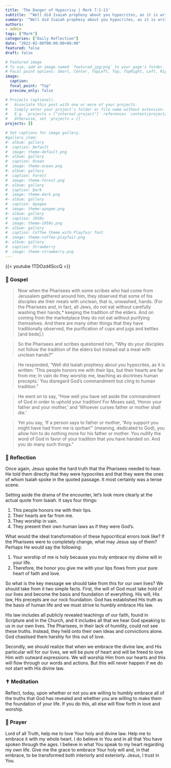 ```yaml
---
title: 'The Danger of Hypocrisy | Mark 7:1-13'
subtitle: '“Well did Isaiah prophesy about you hypocrites, as it is written: This people honors me with their lips, but their hearts are far from me; In vain do they worship me, teaching as doctrines human precepts.”  Mark 7:6-8'
summary: '“Well did Isaiah prophesy about you hypocrites, as it is written: This people honors me with their lips, but their hearts are far from me; In vain do they worship me, teaching as doctrines human precepts.”  Mark 7:6-8'
authors:
- admin
tags: ["Mark"]
categories: ["Daily Reflection"]
date: "2022-02-08T00:00:00+08:00"
featured: false
draft: false

# Featured image
# To use, add an image named `featured.jpg/png` to your page's folder.
# Focal point options: Smart, Center, TopLeft, Top, TopRight, Left, Right, BottomLeft, Bottom, BottomRight
image:
  caption:
  focal_point: "Top"
  preview_only: false

# Projects (optional).
#   Associate this post with one or more of your projects.
#   Simply enter your project's folder or file name without extension.
#   E.g. `projects = ["internal-project"]` references `content/project/deep-learning/index.md`.
#   Otherwise, set `projects = []`.
projects: []

# Set captions for image gallery.
#gallery_item:
#- album: gallery
#  caption: Default
#  image: theme-default.png
#- album: gallery
#  caption: Ocean
#  image: theme-ocean.png
#- album: gallery
#  caption: Forest
#  image: theme-forest.png
#- album: gallery
#  caption: Dark
#  image: theme-dark.png
#- album: gallery
#  caption: Apogee
#  image: theme-apogee.png
#- album: gallery
#  caption: 1950s
#  image: theme-1950s.png
#- album: gallery
#  caption: Coffee theme with Playfair font
#  image: theme-coffee-playfair.png
#- album: gallery
#  caption: Strawberry
#  image: theme-strawberry.png
---
```


{{< youtube 1TDOzd4SccQ >}}

### :love_letter: Gospel
> Now when the Pharisees with some scribes who had come from Jerusalem gathered around him, they observed that some of his disciples ate their meals with unclean, that is, unwashed, hands. (For the Pharisees and, in fact, all Jews, do not eat without carefully washing their hands,* keeping the tradition of the elders. And on coming from the marketplace they do not eat without purifying themselves. And there are many other things that they have traditionally observed, the purification of cups and jugs and kettles [and beds].)

> So the Pharisees and scribes questioned him, “Why do your disciples not follow the tradition of the elders but instead eat a meal with unclean hands?”

> He responded, “Well did Isaiah prophesy about you hypocrites, as it is written: ‘This people honors me with their lips, but their hearts are far from me; In vain do they worship me, teaching as doctrines human precepts.’ You disregard God’s commandment but cling to human tradition.”

> He went on to say, “How well you have set aside the commandment of God in order to uphold your tradition! For Moses said, ‘Honor your father and your mother,’ and ‘Whoever curses father or mother shall die.’

> Yet you say, ‘If a person says to father or mother, “Any support you might have had from me is qorban”’ (meaning, dedicated to God), you allow him to do nothing more for his father or mother. You nullify the word of God in favor of your tradition that you have handed on. And you do many such things.”

### :speech_balloon: Reflection
Once again, Jesus spoke the hard truth that the Pharisees needed to hear.  He told them directly that they were hypocrites and that they were the ones of whom Isaiah spoke in the quoted passage.  It most certainly was a tense scene.

Setting aside the drama of the encounter, let’s look more clearly at the actual quote from Isaiah.  It says four things:
1. This people honors me with their lips.
2. Their hearts are far from me.
3. They worship in vain.
4. They present their own human laws as if they were God’s.

What would the ideal transformation of these hypocritical errors look like?  If the Pharisees were to completely change, what may Jesus say of them?  Perhaps He would say the following:
1. Your worship of me is holy because you truly embrace my divine will in your life.
2. Therefore, the honor you give me with your lips flows from your pure heart of faith and love.

So what is the key message we should take from this for our own lives?  We should take from it two simple facts.  First, the will of God must take hold of our lives and become the basis and foundation of everything.  His will, His law, His precepts are our rock foundation.  God has established His truth as the basis of human life and we must strive to humbly embrace His law.  

His law includes all publicly revealed teachings of our faith, found in Scripture and in the Church, and it includes all that we hear God speaking to us in our own lives.  The Pharisees, in their lack of humility, could not see these truths.  Instead, they held onto their own ideas and convictions alone.  God chastised them harshly for this out of love.

Secondly, we should realize that when we embrace the divine law, and His particular will for our lives, we will be pure of heart and will be freed to love Him with outward expressions.  We will worship Him from our hearts and this will flow through our words and actions.  But this will never happen if we do not start with His divine law.

### :latin_cross: Meditation
Reflect, today, upon whether or not you are willing to humbly embrace all of the truths that God has revealed and whether you are willing to make them the foundation of your life.  If you do this, all else will flow forth in love and worship.

### :pray: Prayer
Lord of all Truth, help me to love Your holy and divine law.  Help me to embrace it with my whole heart.  I do believe in You and in all that You have spoken through the ages.  I believe in what You speak to my heart regarding my own life.  Give me the grace to embrace Your holy will and, in that embrace, to be transformed both interiorly and exteriorly.  Jesus, I trust in You.
